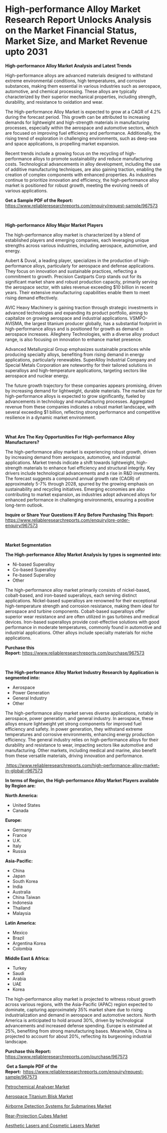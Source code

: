 <p><h1>High-performance Alloy Market Research Report Unlocks Analysis on the Market Financial Status, Market Size, and Market Revenue upto 2031</h1></p><p><strong>High-performance Alloy Market Analysis and Latest Trends</strong></p>
<p><p>High-performance alloys are advanced materials designed to withstand extreme environmental conditions, high temperatures, and corrosive substances, making them essential in various industries such as aerospace, automotive, and chemical processing. These alloys are typically characterized by their superior mechanical properties, including strength, durability, and resistance to oxidation and wear.</p><p>The High-performance Alloy Market is expected to grow at a CAGR of 4.2% during the forecast period. This growth can be attributed to increasing demands for lightweight and high-strength materials in manufacturing processes, especially within the aerospace and automotive sectors, which are focused on improving fuel efficiency and performance. Additionally, the rising trend of exploration in challenging environments, such as deep-sea and space applications, is propelling market expansion.</p><p>Recent trends include a growing focus on the recycling of high-performance alloys to promote sustainability and reduce manufacturing costs. Technological advancements in alloy development, including the use of additive manufacturing techniques, are also gaining traction, enabling the creation of complex components with enhanced properties. As industries continue to prioritize innovation and efficiency, the high-performance alloy market is positioned for robust growth, meeting the evolving needs of various applications.</p></p>
<p><strong>Get a Sample PDF of the Report:&nbsp;</strong> <a href="https://www.reliableresearchreports.com/enquiry/request-sample/967573?utm_campaign=34&utm_medium=2&utm_source=Github&utm_content=ia&utm_term=30102024&utm_id=high-performance-alloy">https://www.reliableresearchreports.com/enquiry/request-sample/967573</a></p>
<p>&nbsp;</p>
<p><strong>High-performance Alloy Major Market Players</strong></p>
<p><p>The high-performance alloy market is characterized by a blend of established players and emerging companies, each leveraging unique strengths across various industries, including aerospace, automotive, and energy.</p><p>Aubert & Duval, a leading player, specializes in the production of high-performance alloys, particularly for aerospace and defense applications. They focus on innovation and sustainable practices, reflecting a commitment to growth. Precision Castparts Corp stands out for its significant market share and robust production capacity, primarily serving the aerospace sector, with sales revenue exceeding $10 billion in recent years. Their extensive manufacturing capabilities enable them to meet rising demand effectively.</p><p>AVIC Heavy Machinery is gaining traction through strategic investments in advanced technologies and expanding its product portfolio, aiming to capitalize on growing aerospace and industrial applications. VSMPO-AVISMA, the largest titanium producer globally, has a substantial footprint in high-performance alloys and is positioned for growth as demand in aerospace increases. Allegheny Technologies, with a diverse alloy product range, is also focusing on innovation to enhance market presence.</p><p>Advanced Metallurgical Group emphasizes sustainable practices while producing specialty alloys, benefiting from rising demand in energy applications, particularly renewables. SuperAlloy Industrial Company and Special Metals Corporation are noteworthy for their tailored solutions in superalloys and high-temperature applications, targeting sectors like aerospace and nuclear energy.</p><p>The future growth trajectory for these companies appears promising, driven by increasing demand for lightweight, durable materials. The market size for high-performance alloys is expected to grow significantly, fueled by advancements in technology and manufacturing processes. Aggregated revenue from these companies indicates a robust market landscape, with several exceeding $1 billion, reflecting strong performance and competitive resilience in a dynamic market environment.</p></p>
<p>&nbsp;</p>
<p><strong>What Are The Key Opportunities For High-performance Alloy Manufacturers?</strong></p>
<p><p>The high-performance alloy market is experiencing robust growth, driven by increasing demand from aerospace, automotive, and industrial applications. Market trends indicate a shift towards lightweight, high-strength materials to enhance fuel efficiency and structural integrity. Key drivers include technological advancements and a rise in R&D investments. The forecast suggests a compound annual growth rate (CAGR) of approximately 5-7% through 2028, spurred by the growing emphasis on sustainability and recycling initiatives. Emerging economies are also contributing to market expansion, as industries adopt advanced alloys for enhanced performance in challenging environments, ensuring a positive long-term outlook.</p></p>
<p><strong>Inquire or Share Your Questions If Any Before Purchasing This Report:</strong> <a href="https://www.reliableresearchreports.com/enquiry/pre-order-enquiry/967573?utm_campaign=34&utm_medium=2&utm_source=Github&utm_content=ia&utm_term=30102024&utm_id=high-performance-alloy">https://www.reliableresearchreports.com/enquiry/pre-order-enquiry/967573</a></p>
<p>&nbsp;</p>
<p><strong>Market Segmentation</strong></p>
<p><strong>The High-performance Alloy Market Analysis by types is segmented into:</strong></p>
<p><ul><li>Ni-based Superalloy</li><li>Co-based Superalloy</li><li>Fe-based Superalloy</li><li>Other</li></ul></p>
<p><p>The high-performance alloy market primarily consists of nickel-based, cobalt-based, and iron-based superalloys, each serving distinct applications. Nickel-based superalloys are renowned for their exceptional high-temperature strength and corrosion resistance, making them ideal for aerospace and turbine components. Cobalt-based superalloys offer superior wear resistance and are often utilized in gas turbines and medical devices. Iron-based superalloys provide cost-effective solutions with good performance in moderate temperatures, commonly found in automotive and industrial applications. Other alloys include specialty materials for niche applications.</p></p>
<p><strong>Purchase this Report:&nbsp;</strong><a href="https://www.reliableresearchreports.com/purchase/967573?utm_campaign=34&utm_medium=2&utm_source=Github&utm_content=ia&utm_term=30102024&utm_id=high-performance-alloy">https://www.reliableresearchreports.com/purchase/967573</a></p>
<p>&nbsp;</p>
<p><strong>The High-performance Alloy Market Industry Research by Application is segmented into:</strong></p>
<p><ul><li>Aerospace</li><li>Power Generation</li><li>General Industry</li><li>Other</li></ul></p>
<p><p>The high-performance alloy market serves diverse applications, notably in aerospace, power generation, and general industry. In aerospace, these alloys ensure lightweight yet strong components for improved fuel efficiency and safety. In power generation, they withstand extreme temperatures and corrosive environments, enhancing energy production efficiency. The general industry relies on high-performance alloys for their durability and resistance to wear, impacting sectors like automotive and manufacturing. Other markets, including medical and marine, also benefit from these versatile materials, driving innovation and performance.</p></p>
<p><a href="https://www.reliableresearchreports.com/high-performance-alloy-market-in-global-r967573?utm_campaign=34&utm_medium=2&utm_source=Github&utm_content=ia&utm_term=30102024&utm_id=high-performance-alloy">&nbsp;https://www.reliableresearchreports.com/high-performance-alloy-market-in-global-r967573</a></p>
<p><strong>In terms of Region, the High-performance Alloy Market Players available by Region are:</strong></p>
<p>
    <p> <strong> North America: </strong>
        <ul>
            <li>United States</li>
            <li>Canada</li>
        </ul>
        </p> 
    <p> <strong> Europe: </strong>
        <ul>
            <li>Germany</li>
            <li>France</li>
            <li>U.K.</li>
            <li>Italy</li>
            <li>Russia</li>
        </ul>
        </p> 
    <p> <strong> Asia-Pacific: </strong>
        <ul>
            <li>China</li>
            <li>Japan</li>
            <li>South Korea</li>
            <li>India</li>
            <li>Australia</li>
            <li>China Taiwan</li>
            <li>Indonesia</li>
            <li>Thailand</li>
            <li>Malaysia</li>
        </ul>
        </p> 
    <p> <strong> Latin America: </strong>
        <ul>
            <li>Mexico</li>
            <li>Brazil</li>
            <li>Argentina Korea</li>
            <li>Colombia</li>
        </ul>
        </p> 
    <p> <strong> Middle East & Africa: </strong>
        <ul>
            <li>Turkey</li>
            <li>Saudi</li>
            <li>Arabia</li>
            <li>UAE</li>
            <li>Korea</li>
        </ul>
    </p>
    </p>
<p><p>The high-performance alloy market is projected to witness robust growth across various regions, with the Asia-Pacific (APAC) region expected to dominate, capturing approximately 35% market share due to rising industrialization and demand in aerospace and automotive sectors. North America is anticipated to hold around 30%, driven by technological advancements and increased defense spending. Europe is estimated at 25%, benefiting from strong manufacturing bases. Meanwhile, China is projected to account for about 20%, reflecting its burgeoning industrial landscape.</p></p>
<p><strong>Purchase this Report: </strong><a href="https://www.reliableresearchreports.com/purchase/967573?utm_campaign=34&utm_medium=2&utm_source=Github&utm_content=ia&utm_term=30102024&utm_id=high-performance-alloy">https://www.reliableresearchreports.com/purchase/967573</a></p>
<p>&nbsp;<strong>Get a Sample PDF of the Report:&nbsp;&nbsp;</strong><a href="https://www.reliableresearchreports.com/enquiry/request-sample/967573?utm_campaign=34&utm_medium=2&utm_source=Github&utm_content=ia&utm_term=30102024&utm_id=high-performance-alloy">https://www.reliableresearchreports.com/enquiry/request-sample/967573</a></p>
<p><strong></strong></p>
<p><p><a href="https://issuu.com/reportprime-2/docs/petrochemical-analyser-market-size-_148b51d00fd554?utm_campaign=34&utm_medium=2&utm_source=Github&utm_content=ia&utm_term=30102024&utm_id=high-performance-alloy">Petrochemical Analyser Market</a></p><p><a href="https://github.com/AlisaRowe24/Market-Research-Report-List-1/blob/main/aerospace-titanium-blisk-market.md?utm_campaign=34&utm_medium=2&utm_source=Github&utm_content=ia&utm_term=30102024&utm_id=high-performance-alloy">Aerospace Titanium Blisk Market</a></p><p><a href="https://github.com/Alanbrewer218/Market-Research-Report-List-1/blob/main/airborne-detection-systems-for-submarines-market.md?utm_campaign=34&utm_medium=2&utm_source=Github&utm_content=ia&utm_term=30102024&utm_id=high-performance-alloy">Airborne Detection Systems for Submarines Market</a></p><p><a href="https://www.linkedin.com/pulse/rear-projection-cubes-ecosystem-mapping-innovation-value-chains-mzpze?utm_campaign=34&utm_medium=2&utm_source=Github&utm_content=ia&utm_term=30102024&utm_id=high-performance-alloy">Rear-Projection Cubes Market</a></p><p><a href="https://issuu.com/reportprime-2/docs/aesthetic-lasers-and-cosmetic-laser_24768cd92705bd?utm_campaign=34&utm_medium=2&utm_source=Github&utm_content=ia&utm_term=30102024&utm_id=high-performance-alloy">Aesthetic Lasers and Cosmetic Lasers Market</a></p></p>